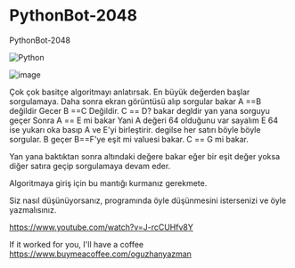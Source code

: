 # PythonBot-2048
PythonBot-2048


![Python](https://user-images.githubusercontent.com/36090819/206292869-31e8621a-b5f5-4121-9f49-52eba6d5d2bb.jpg)



![image](https://user-images.githubusercontent.com/36090819/206293710-dd798b78-f192-406e-a640-2d7e8eef726a.png)

Çok çok basitçe algoritmayı anlatırsak. En büyük değerden başlar sorgulamaya. Daha sonra ekran görüntüsü alıp sorgular
bakar 
A ==B değildir Gecer B ==C Değildir. C == D? bakar degldir  yan yana sorguyu geçer
Sonra A == E mi bakar Yani A değeri 64 olduğunu var sayalım E 64 ise yukarı oka basıp A ve E'yi birleştirir.
degilse her satırı böyle böyle sorgular.  B geçer B==F'ye eşit mi valuesi bakar. C == G mi bakar. 

Yan yana baktıktan sonra altındaki değere bakar eğer bir eşit değer yoksa diğer satıra geçip sorgulamaya devam eder.

Algoritmaya giriş için bu mantığı kurmanız gerekmete. 

Siz nasıl düşünüyorsanız, programında öyle düşünmesini istersenizi ve öyle yazmalısınız. 

https://www.youtube.com/watch?v=J-rcCUHfv8Y


If it worked for you, I'll have a coffee
https://www.buymeacoffee.com/oguzhanyazman
